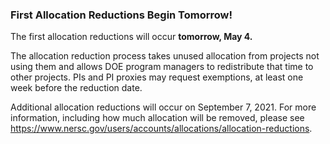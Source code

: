 ### First Allocation Reductions Begin Tomorrow! 

The first allocation reductions will occur **tomorrow, May 4.**

The allocation reduction process takes unused allocation from projects not using
them and allows DOE program managers to redistribute that time to other 
projects. PIs and PI proxies may request exemptions, at least one week before 
the reduction date. 

Additional allocation reductions will occur on September 7, 2021. For more
information, including how much allocation will be removed, please see
<https://www.nersc.gov/users/accounts/allocations/allocation-reductions>.
